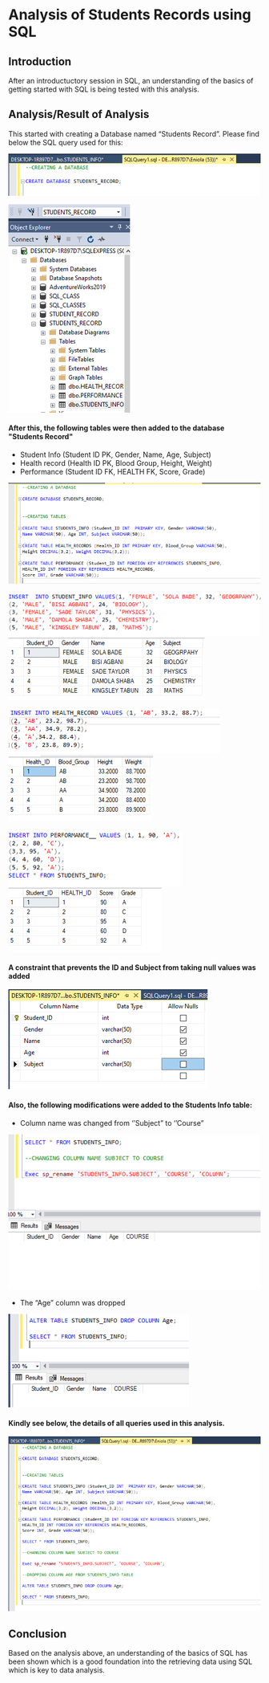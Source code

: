 # Analysis of Students Records using SQL

## Introduction
After an introductuctory session in SQL, an understanding of the basics of getting started with SQL is being tested with this analysis.

## Analysis/Result of Analysis

This started with creating a Database named “Students Record”. Please find below the SQL query used for this:

![](query1.png)

![](Database.png)


#### After this, the following tables were then added to the database "Students Record"
- Student Info (Student ID PK, Gender, Name, Age, Subject)
- Health record (Health ID PK, Blood Group, Height, Weight)
- Performance (Student ID FK, HEALTH FK,  Score, Grade)
  

![](Students_records.png)


![](Student_info1.png) ![](Student_info.png)



![](health_record.png) ![](health_record1.png)


![](performance1.png) ![](performance2.png)


#### A constraint that prevents the ID and Subject from taking null values was added

![](Null.png)


#### Also, the following modifications were added to the Students Info table:
- Column name was changed from ‘’Subject” to ‘’Course”


![](Colum_change_subject.png)


- The “Age” column was dropped


![](Drop_age.png)


#### Kindly see below, the details of all queries used in this analysis.
  
![](All_queries.png)
 

## Conclusion
Based on the analysis above, an understanding of the basics of SQL has been shown which is a good foundation into the retrieving data using SQL which is key to data analysis. 

 


